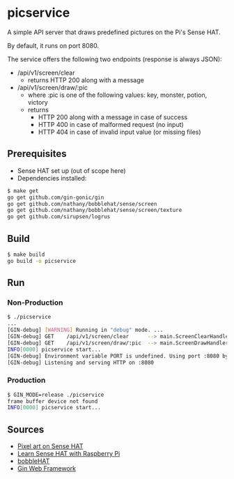# picservice

A simple API server that draws predefined pictures on the Pi's Sense HAT.

By default, it runs on port 8080.

The service offers the following two endpoints (response is always JSON):

- /api/v1/screen/clear
  - returns HTTP 200 along with a message
- /api/v1/screen/draw/:pic
  - where :pic is one of the following values: key, monster, potion, victory
  - returns
    - HTTP 200 along with a message in case of success
    - HTTP 400 in case of malformed request (no input)
    - HTTP 404 in case of invalid input value (or missing files)

## Prerequisites

- Sense HAT set up (out of scope here)
- Dependencies installed:

```bash
$ make get
go get github.com/gin-gonic/gin
go get github.com/nathany/bobblehat/sense/screen
go get github.com/nathany/bobblehat/sense/screen/texture
go get github.com/sirupsen/logrus
```

## Build

```bash
$ make build
go build -o picservice
```

## Run

### Non-Production

```bash
$ ./picservice
...
[GIN-debug] [WARNING] Running in "debug" mode. ...
[GIN-debug] GET    /api/v1/screen/clear      --> main.ScreenClearHandler (4 handlers)
[GIN-debug] GET    /api/v1/screen/draw/:pic  --> main.ScreenDrawHandler (4 handlers)
INFO[0000] picservice start...                          
[GIN-debug] Environment variable PORT is undefined. Using port :8080 by default
[GIN-debug] Listening and serving HTTP on :8080
```

### Production

```bash
$ GIN_MODE=release ./picservice 
frame buffer device not found
INFO[0000] picservice start...
```

## Sources

- [Pixel art on Sense HAT](https://magpi.raspberrypi.org/articles/pixel-art-on-sense-hat)
- [Learn Sense HAT with Raspberry Pi](https://magpi.raspberrypi.org/articles/learn-sense-hat-with-raspberry-pi)
- [bobbleHAT](https://github.com/nathany/bobblehat)
- [Gin Web Framework](https://github.com/gin-gonic/gin)
